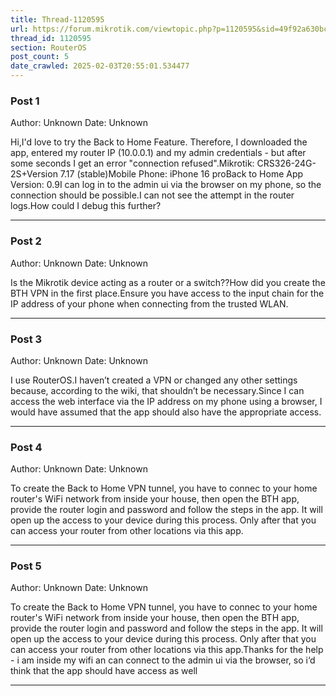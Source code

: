 ```yaml
---
title: Thread-1120595
url: https://forum.mikrotik.com/viewtopic.php?p=1120595&sid=49f92a630bc7970d8ca50523be880e8f#p1120595
thread_id: 1120595
section: RouterOS
post_count: 5
date_crawled: 2025-02-03T20:55:01.534477
---
```


### Post 1
Author: Unknown
Date: Unknown

Hi,I'd love to try the Back to Home Feature. Therefore, I downloaded the app, entered my router IP (10.0.0.1) and my admin credentials - but after some seconds I get an error "connection refused".Mikrotik: CRS326-24G-2S+Version 7.17 (stable)Mobile Phone: iPhone 16 proBack to Home App Version: 0.9I can log in to the admin ui via the browser on my phone, so the connection should be possible.I can not see the attempt in the router logs.How could I debug this further?

---
### Post 2
Author: Unknown
Date: Unknown

Is the Mikrotik device acting as a router or a switch??How did you create the BTH VPN in the first place.Ensure you have access to the input chain for the IP address of your phone when connecting from the trusted WLAN.

---
### Post 3
Author: Unknown
Date: Unknown

I use RouterOS.I haven’t created a VPN or changed any other settings because, according to the wiki, that shouldn’t be necessary.Since I can access the web interface via the IP address on my phone using a browser, I would have assumed that the app should also have the appropriate access.

---
### Post 4
Author: Unknown
Date: Unknown

To create the Back to Home VPN tunnel, you have to connec to your home router's WiFi network from inside your house, then open the BTH app, provide the router login and password and follow the steps in the app. It will open up the access to your device during this process. Only after that you can access your router from other locations via this app.

---
### Post 5
Author: Unknown
Date: Unknown

To create the Back to Home VPN tunnel, you have to connec to your home router's WiFi network from inside your house, then open the BTH app, provide the router login and password and follow the steps in the app. It will open up the access to your device during this process. Only after that you can access your router from other locations via this app.Thanks for the help - i am inside my wifi an can connect to the admin ui via the browser, so i‘d think that the app should have access as well

---
